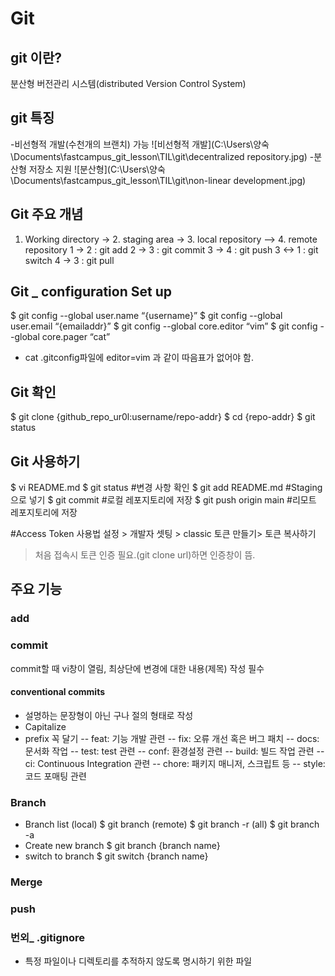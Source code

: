 # Git

## git 이란?
분산형 버전관리 시스템(distributed Version Control System)

## git 특징
-비선형적 개발(수천개의 브랜치) 가능
![비선형적 개발](C:\Users\양숙\Documents\fastcampus_git_lesson\TIL\git\decentralized repository.jpg)
-분산형 저장소 지원
![분산형](C:\Users\양숙\Documents\fastcampus_git_lesson\TIL\git\non-linear development.jpg)

## Git 주요 개념
1. Working directory -> 2. staging area -> 3. local repository --> 4. remote repository
1 -> 2 : git add 
2 -> 3 : git commit
3 -> 4 : git push
3 <-> 1 : git switch
4 -> 3 : git pull

## Git _ configuration Set up
$ git config --global user.name “{username}”
$ git config --global user.email “{emailaddr}”
$ git config --global core.editor “vim”
$ git config --global core.pager “cat”

* cat .gitconfig파일에 editor=vim 과 같이 따음표가 없어야 함.

## Git 확인

$ git clone {github_repo_ur0l:username/repo-addr}
$ cd {repo-addr}
$ git status

## Git 사용하기

$ vi README.md
$ git status
#변경 사항 확인
$ git add README.md
#Staging으로 넣기
$ git commit
#로컬 레포지토리에 저장
$ git push origin main
#리모트 레포지토리에 저장

#Access Token 사용법
설정 > 개발자 셋팅 > classic 토큰 만들기> 토큰 복사하기
> 처음 접속시 토큰 인증 필요.(git clone url)하면 인증창이 뜸.

## 주요 기능

### add

### commit
commit할 때 vi창이 열림, 최상단에 변경에 대한 내용(제목) 작성 필수

#### conventional commits
- 설명하는 문장형이 아닌 구나 절의 형태로 작성
- Capitalize
- prefix 꼭 달기
-- feat: 기능 개발 관련
-- fix: 오류 개선 혹은 버그 패치
-- docs: 문서화 작업
-- test: test 관련
-- conf: 환경설정 관련
-- build: 빌드 작업 관련
-- ci: Continuous Integration 관련
-- chore: 패키지 매니저, 스크립트 등
-- style: 코드 포매팅 관련

### Branch
- Branch list
(local) $ git branch
(remote) $ git branch -r
(all) $ git branch -a
- Create new branch
$ git branch {branch name}
- switch to branch
$ git switch {branch name}

### Merge

### push

### 번외_ .gitignore
- 특정 파일이나 디렉토리를 추적하지 않도록 명시하기 위한 파일

